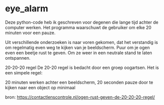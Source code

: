 # eye_alarm

Deze python-code heb ik   geschreven voor degenen die lange tijd achter de computer werken. Het programma waarschuwt de gebruiker om elke 20 minuten voor een pauze. 

Uit verschillende onderzoeken is naar voren gekomen, dat het verstandig is om regelmatig even weg te kijken van je beeldscherm. Puur om je ogen even een beetje rust te geven. Om ze weer in een neutrale stand te laten ontspannen.

20-20-20  regel
De 20-20 regel is bedacht door een groep oogartsen. Het is een simpele regel:

20 minuten werken achter een beeldscherm,
20 seconden pauze door te kijken naar een object op minimaal

bron: https://contactlenscontrole.nl/ogen-rust-geven-de-20-20-20-regel/

